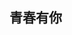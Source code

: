 <!DOCTYPE html>
<html>
	<head>
		<meta charset="utf-8" />
		<title>we rock the world</title>
	</head>
	<body>
    <h2>青春有你</h2>
	</body>
</html>

